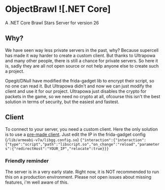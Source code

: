 # ObjectBrawl ![.NET Core]
A .NET Core Brawl Stars Server for version 26

## Why?
We have seen way less private servers in the past, why? Because supercell has made it way harder to create a custom client. But thanks to Ultrapowa and many other people, there is still a chance for private servers. So here it is, sadly they are all not open source or not help anyone else to create such a project. 

Opegit/DNull have modified the frida-gadget lib to encrypt their script, so no one can read it. But Ultrapowa didn't and now we can just modify the client and use it for our project. Ultrapowa just disables the crypto for packets in the game, so we need no crypto at all, ofcourse this isn't the best solution in terms of security, but the easiest and fastest.

## Client
To connect to your server, you need a custom client. Here the only solution is to use a [pre-made client](https://drive.google.com/file/d/13CevFvqsLW2xzjEEOWGSh__1xRSXJmFh/view?usp=sharing).
Just edit the IP in the frida-gadget config (```/lib/armeabi-v7a/libgg.config.so```)
```{"interaction":{"interaction":{"type":"script","path":"libscript.so","on_change":"reload","parameters":{"redirectHost":"YOUR_IP","relocate":true}}}```

### Friendly reminder
The server is in a very early state. Right now, it is NOT recommended to run this on a production environment. Please not open issues about missing features, i'm well aware of this.
